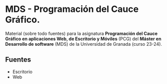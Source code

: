 # MDS - Programación del Cauce Gráfico.

Material (sobre todo fuentes) para la asignatura **Programación del Cauce Gráfico en aplicaciones Web, de Escritorio y Móviles** (PCG) del **Máster en Desarrollo de software** (MDS) de la Universidad de Granada (curso 23-24).

## Fuentes

+ Escritorio
+ Web
